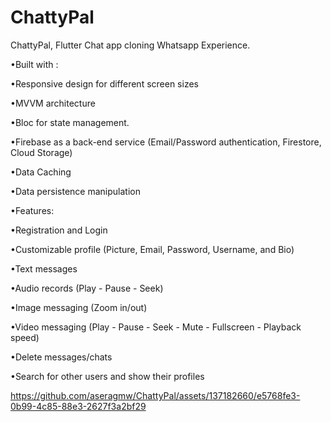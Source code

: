 # ChattyPal
ChattyPal, Flutter Chat app cloning Whatsapp Experience.

•Built with :

•Responsive design for different screen sizes

•MVVM architecture

•Bloc for state management.

•Firebase as a back-end service (Email/Password authentication, Firestore, Cloud Storage)

•Data Caching

•Data persistence manipulation


•Features:

•Registration and Login

•Customizable profile (Picture, Email, Password, Username, and Bio)

•Text messages

•Audio records (Play - Pause - Seek)

•Image messaging (Zoom in/out)

•Video messaging (Play - Pause - Seek - Mute - Fullscreen - Playback speed)

•Delete messages/chats

•Search for other users and show their profiles


https://github.com/aseragmw/ChattyPal/assets/137182660/e5768fe3-0b99-4c85-88e3-2627f3a2bf29

